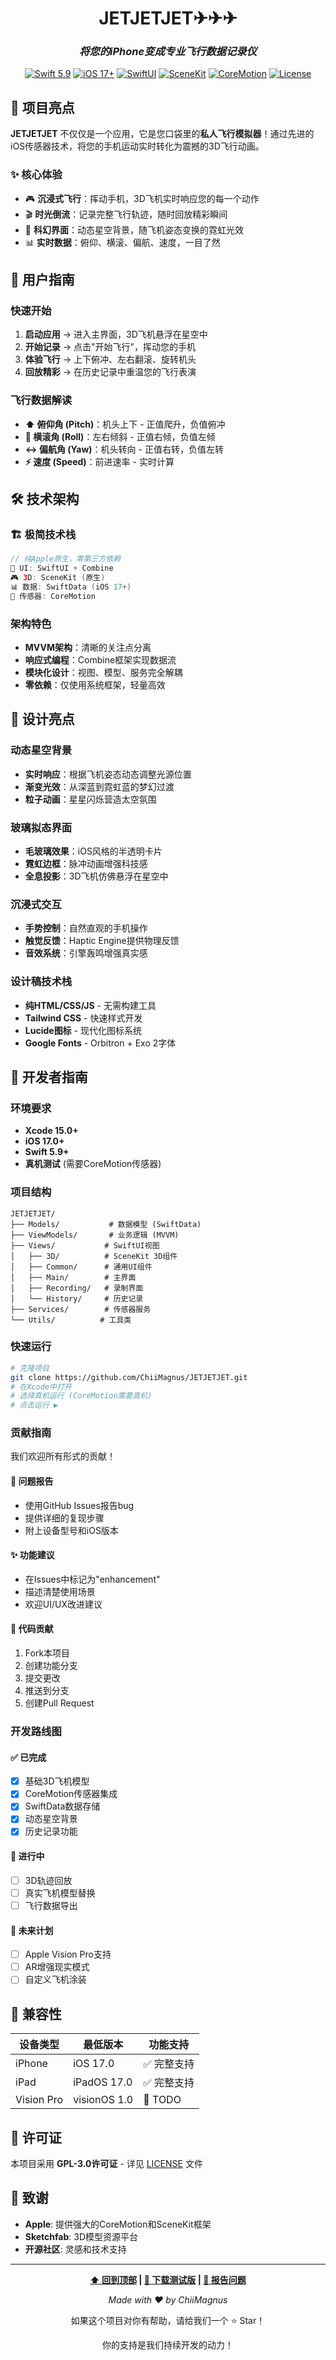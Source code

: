 <div align="center">

# JETJETJET✈︎✈︎✈︎

### *将您的iPhone变成专业飞行数据记录仪*

[![Swift 5.9](https://img.shields.io/badge/Swift-5.9-orange.svg)](https://swift.org)
[![iOS 17+](https://img.shields.io/badge/iOS-17+-blue.svg)](https://developer.apple.com/ios)
[![SwiftUI](https://img.shields.io/badge/SwiftUI-5-green.svg)](https://developer.apple.com/swiftui)
[![SceneKit](https://img.shields.io/badge/3D-SceneKit-purple.svg)](https://developer.apple.com/scenekit)
[![CoreMotion](https://img.shields.io/badge/Sensors-CoreMotion-red.svg)](https://developer.apple.com/coremotion)
[![License](https://img.shields.io/badge/License-GPL--3.0-yellow.svg)](./LICENSE)

</div>

## 🌟 项目亮点

**JETJETJET** 不仅仅是一个应用，它是您口袋里的**私人飞行模拟器**！通过先进的iOS传感器技术，将您的手机运动实时转化为震撼的3D飞行动画。

### ✨ 核心体验
- 🎮 **沉浸式飞行**：挥动手机，3D飞机实时响应您的每一个动作
- 🎬 **时光倒流**：记录完整飞行轨迹，随时回放精彩瞬间  
- 🌌 **科幻界面**：动态星空背景，随飞机姿态变换的霓虹光效
- 📊 **实时数据**：俯仰、横滚、偏航、速度，一目了然

## 🎯 用户指南

### 快速开始
1. **启动应用** → 进入主界面，3D飞机悬浮在星空中
2. **开始记录** → 点击"开始飞行"，挥动您的手机
3. **体验飞行** → 上下俯冲、左右翻滚、旋转机头
4. **回放精彩** → 在历史记录中重温您的飞行表演

### 飞行数据解读
- **⬆️ 俯仰角 (Pitch)**：机头上下 - 正值爬升，负值俯冲
- **🔄 横滚角 (Roll)**：左右倾斜 - 正值右倾，负值左倾  
- **↔️ 偏航角 (Yaw)**：机头转向 - 正值右转，负值左转
- **⚡ 速度 (Speed)**：前进速率 - 实时计算

## 🛠️ 技术架构

### 🏗️ 极简技术栈
```swift
// 纯Apple原生，零第三方依赖
📱 UI: SwiftUI + Combine
🎮 3D: SceneKit (原生)
📊 数据: SwiftData (iOS 17+)
🎯 传感器: CoreMotion
```

### 架构特色
- **MVVM架构**：清晰的关注点分离
- **响应式编程**：Combine框架实现数据流
- **模块化设计**：视图、模型、服务完全解耦
- **零依赖**：仅使用系统框架，轻量高效

## 🎨 设计亮点

### 动态星空背景
- **实时响应**：根据飞机姿态动态调整光源位置
- **渐变光效**：从深蓝到霓虹蓝的梦幻过渡
- **粒子动画**：星星闪烁营造太空氛围

### 玻璃拟态界面
- **毛玻璃效果**：iOS风格的半透明卡片
- **霓虹边框**：脉冲动画增强科技感
- **全息投影**：3D飞机仿佛悬浮在星空中

### 沉浸式交互
- **手势控制**：自然直观的手机操作
- **触觉反馈**：Haptic Engine提供物理反馈
- **音效系统**：引擎轰鸣增强真实感

### 设计稿技术栈
- **纯HTML/CSS/JS** - 无需构建工具
- **Tailwind CSS** - 快速样式开发
- **Lucide图标** - 现代化图标系统
- **Google Fonts** - Orbitron + Exo 2字体

## 🚀 开发者指南

### 环境要求
- **Xcode 15.0+**
- **iOS 17.0+**
- **Swift 5.9+**
- **真机测试** (需要CoreMotion传感器)

### 项目结构
```
JETJETJET/
├── Models/           # 数据模型 (SwiftData)
├── ViewModels/       # 业务逻辑 (MVVM)
├── Views/           # SwiftUI视图
│   ├── 3D/          # SceneKit 3D组件
│   ├── Common/      # 通用UI组件
│   ├── Main/        # 主界面
│   ├── Recording/   # 录制界面
│   └── History/     # 历史记录
├── Services/        # 传感器服务
└── Utils/          # 工具类
```

### 快速运行
```bash
# 克隆项目
git clone https://github.com/ChiiMagnus/JETJETJET.git
# 在Xcode中打开
# 选择真机运行 (CoreMotion需要真机)
# 点击运行 ▶️
```

### 贡献指南

我们欢迎所有形式的贡献！

#### 🐛 问题报告
- 使用GitHub Issues报告bug
- 提供详细的复现步骤
- 附上设备型号和iOS版本

#### ✨ 功能建议
- 在Issues中标记为"enhancement"
- 描述清楚使用场景
- 欢迎UI/UX改进建议

#### 🔧 代码贡献
1. Fork本项目
2. 创建功能分支
3. 提交更改
4. 推送到分支
5. 创建Pull Request

### 开发路线图

#### ✅ 已完成
- [x] 基础3D飞机模型
- [x] CoreMotion传感器集成
- [x] SwiftData数据存储
- [x] 动态星空背景
- [x] 历史记录功能

#### 🚧 进行中
- [ ] 3D轨迹回放
- [ ] 真实飞机模型替换
- [ ] 飞行数据导出

#### 🎯 未来计划
- [ ] Apple Vision Pro支持
- [ ] AR增强现实模式
- [ ] 自定义飞机涂装

## 📱 兼容性

| 设备类型 | 最低版本 | 功能支持 |
|---------|----------|----------|
| iPhone | iOS 17.0 | ✅ 完整支持 |
| iPad | iPadOS 17.0 | ✅ 完整支持 |
| Vision Pro | visionOS 1.0 | 🎯 TODO |

## 📄 许可证

本项目采用 **GPL-3.0许可证** - 详见 [LICENSE](LICENSE) 文件

## 🙏 致谢

- **Apple**: 提供强大的CoreMotion和SceneKit框架
- **Sketchfab**: 3D模型资源平台
- **开源社区**: 灵感和技术支持

---

<div align="center">

**[⬆️ 回到顶部](#-jetjetjet-) | [📱 下载测试版](https://testflight.apple.com/join/yourapp) | [🐛 报告问题](../../issues)**

*Made with ❤️ by ChiiMagnus*
  <p>如果这个项目对你有帮助，请给我们一个 ⭐️ Star！</p>
  <p>你的支持是我们持续开发的动力！</p>

</div> 

